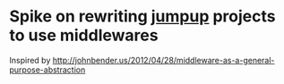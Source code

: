 # Spike on rewriting [jumpup](https://github.com/Helabs/jumpup) projects to use middlewares

Inspired by http://johnbender.us/2012/04/28/middleware-as-a-general-purpose-abstraction
